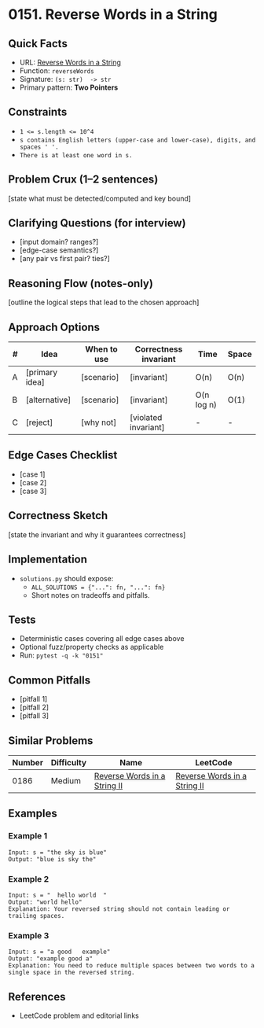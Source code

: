 # 0151. Reverse Words in a String

## Quick Facts

- URL: [Reverse Words in a String](https://leetcode.com/problems/reverse-words-in-a-string/)
- Function: `reverseWords`
- Signature: `(s: str)  -> str`
- Primary pattern: **Two Pointers**

## Constraints

- `1 <= s.length <= 10^4`
- `s contains English letters (upper-case and lower-case), digits, and spaces ' '.`
- `There is at least one word in s.`

## Problem Crux (1–2 sentences)

[state what must be detected/computed and key bound]

## Clarifying Questions (for interview)

- [input domain? ranges?]
- [edge-case semantics?]
- [any pair vs first pair? ties?]

## Reasoning Flow (notes-only)

[outline the logical steps that lead to the chosen approach]

## Approach Options

| #   | Idea           | When to use | Correctness invariant | Time       | Space |
| --- | -------------- | ----------- | --------------------- | ---------- | ----- |
| A   | [primary idea] | [scenario]  | [invariant]           | O(n)       | O(n)  |
| B   | [alternative]  | [scenario]  | [invariant]           | O(n log n) | O(1)  |
| C   | [reject]       | [why not]   | [violated invariant]  | -          | -     |

## Edge Cases Checklist

- [case 1]
- [case 2]
- [case 3]

## Correctness Sketch

[state the invariant and why it guarantees correctness]

## Implementation

- `solutions.py` should expose:
    - `ALL_SOLUTIONS = {"...": fn, "...": fn}`
    - Short notes on tradeoffs and pitfalls.

## Tests

- Deterministic cases covering all edge cases above
- Optional fuzz/property checks as applicable
- Run: `pytest -q -k "0151"`

## Common Pitfalls

- [pitfall 1]
- [pitfall 2]
- [pitfall 3]

## Similar Problems

| Number | Difficulty | Name                                                                           | LeetCode                                                                                    |
| ------ | ---------- | ------------------------------------------------------------------------------ | ------------------------------------------------------------------------------------------- |
| 0186   | Medium     | [Reverse Words in a String II](../0186-reverse-words-in-a-string-ii/readme.md) | [Reverse Words in a String II](https://leetcode.com/problems/reverse-words-in-a-string-ii/) |

## Examples

### Example 1

```text
Input: s = "the sky is blue"
Output: "blue is sky the"
```

### Example 2

```text
Input: s = "  hello world  "
Output: "world hello"
Explanation: Your reversed string should not contain leading or trailing spaces.
```

### Example 3

```text
Input: s = "a good   example"
Output: "example good a"
Explanation: You need to reduce multiple spaces between two words to a single space in the reversed string.
```

## References

- LeetCode problem and editorial links
